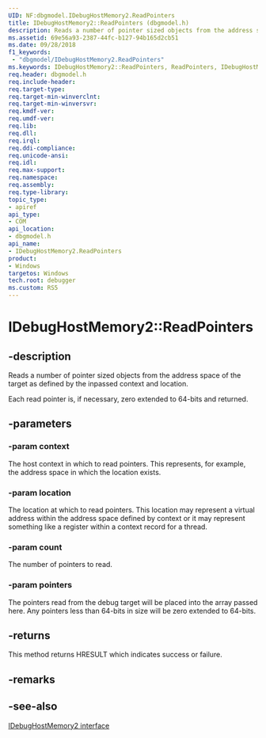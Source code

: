 ```yaml
---
UID: NF:dbgmodel.IDebugHostMemory2.ReadPointers
title: IDebugHostMemory2::ReadPointers (dbgmodel.h)
description: Reads a number of pointer sized objects from the address space of the target as defined by the inpassed context and location.
ms.assetid: 69e56a93-2387-44fc-b127-94b165d2cb51
ms.date: 09/28/2018
f1_keywords:
 - "dbgmodel/IDebugHostMemory2.ReadPointers"
ms.keywords: IDebugHostMemory2::ReadPointers, ReadPointers, IDebugHostMemory2.ReadPointers, IDebugHostMemory2::ReadPointers, IDebugHostMemory2.ReadPointers
req.header: dbgmodel.h
req.include-header:
req.target-type:
req.target-min-winverclnt:
req.target-min-winversvr:
req.kmdf-ver:
req.umdf-ver:
req.lib:
req.dll:
req.irql: 
req.ddi-compliance:
req.unicode-ansi:
req.idl:
req.max-support:
req.namespace:
req.assembly:
req.type-library: 
topic_type: 
- apiref
api_type: 
- COM
api_location: 
- dbgmodel.h
api_name: 
- IDebugHostMemory2.ReadPointers
product:
- Windows
targetos: Windows
tech.root: debugger
ms.custom: RS5
---
```


# IDebugHostMemory2::ReadPointers


## -description

Reads a number of pointer sized objects from the address space of the target as defined by the inpassed context and location.

Each read pointer is, if necessary, zero extended to 64-bits and returned.

## -parameters

### -param context
The host context in which to read pointers.  This represents, for example, the address space in which the location exists.

### -param location
The location at which to read pointers.  This location may represent a virtual address within the address space defined by context or it may represent something like a register within a context record for a thread.

### -param count
The number of pointers to read.

### -param pointers
The pointers read from the debug target will be placed into the array passed here.  Any pointers less than 64-bits in size will be zero extended to 64-bits.



## -returns
This method returns HRESULT which indicates success or failure.

## -remarks

## -see-also

[IDebugHostMemory2 interface](nn-dbgmodel-idebughostmemory2.md)
